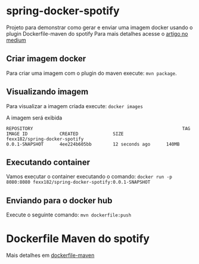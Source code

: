 # spring-docker-spotify

Projeto para demonstrar como gerar e enviar uma imagem docker usando o plugin Dockerfile-maven do spotify
Para mais detalhes acesse o [artigo no medium][artigomedium]

## Criar imagem docker

Para criar uma imagem com o plugin do maven execute: `mvn package`.

## Visualizando imagem
Para visualizar a imagem criada execute: `docker images`

A imagem será exibida
```
REPOSITORY                                                        TAG                 IMAGE ID            CREATED             SIZE
fexx182/spring-docker-spotify                                      0.0.1-SNAPSHOT      4ee224b605bb        12 seconds ago      140MB
```

## Executando container
Vamos executar o  container executando o comando:
`docker run -p 8080:8080 fexx182/spring-docker-spotify:0.0.1-SNAPSHOT`

## Enviando para o docker hub
Execute o seguinte comando:
`mvn dockerfile:push`

# Dockerfile Maven do spotify

Mais detalhes em [dockerfile-maven][dockerfilemaven]

[dockerfilemaven]: https://github.com/spotify/dockerfile-maven
[artigomedium]: https://medium.com/@fernandoevangelista_28291/criando-e-enviando-imagem-docker-com-java-e-maven-4fa3c70dba0f
